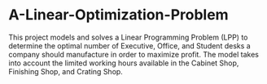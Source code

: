 # A-Linear-Optimization-Problem
This project models and solves a Linear Programming Problem (LPP) to determine the optimal number of Executive, Office, and Student desks a company should manufacture in order to maximize profit. The model takes into account the limited working hours available in the Cabinet Shop, Finishing Shop, and Crating Shop.
